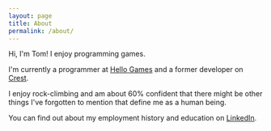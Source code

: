 ```yaml
---
layout: page
title: About
permalink: /about/
---
```


Hi, I'm Tom! I enjoy programming games.

I'm currently a programmer at [Hello Games](https://hellogames.org/) and a former developer on [Crest](https://github.com/crest-ocean/crest).

I enjoy rock-climbing and am about 60% confident that there might be other things I've forgotten to mention that define me as a human being.

You can find out about my employment history and education on [LinkedIn](https://www.linkedin.com/in/moosichu/).
